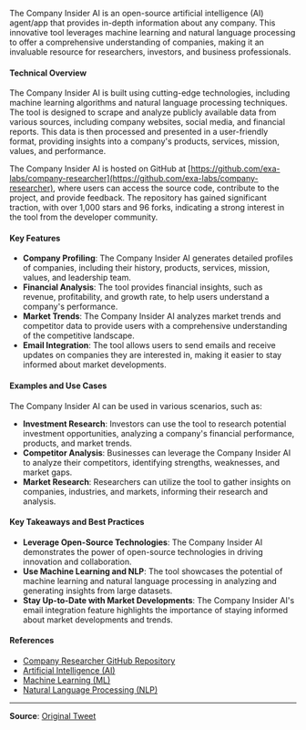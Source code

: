 The Company Insider AI is an open-source artificial intelligence (AI) agent/app that provides in-depth information about any company. This innovative tool leverages machine learning and natural language processing to offer a comprehensive understanding of companies, making it an invaluable resource for researchers, investors, and business professionals.

#### Technical Overview
The Company Insider AI is built using cutting-edge technologies, including machine learning algorithms and natural language processing techniques. The tool is designed to scrape and analyze publicly available data from various sources, including company websites, social media, and financial reports. This data is then processed and presented in a user-friendly format, providing insights into a company's products, services, mission, values, and performance.

The Company Insider AI is hosted on GitHub at [https://github.com/exa-labs/company-researcher](https://github.com/exa-labs/company-researcher), where users can access the source code, contribute to the project, and provide feedback. The repository has gained significant traction, with over 1,000 stars and 96 forks, indicating a strong interest in the tool from the developer community.

#### Key Features
* **Company Profiling**: The Company Insider AI generates detailed profiles of companies, including their history, products, services, mission, values, and leadership team.
* **Financial Analysis**: The tool provides financial insights, such as revenue, profitability, and growth rate, to help users understand a company's performance.
* **Market Trends**: The Company Insider AI analyzes market trends and competitor data to provide users with a comprehensive understanding of the competitive landscape.
* **Email Integration**: The tool allows users to send emails and receive updates on companies they are interested in, making it easier to stay informed about market developments.

#### Examples and Use Cases
The Company Insider AI can be used in various scenarios, such as:
* **Investment Research**: Investors can use the tool to research potential investment opportunities, analyzing a company's financial performance, products, and market trends.
* **Competitor Analysis**: Businesses can leverage the Company Insider AI to analyze their competitors, identifying strengths, weaknesses, and market gaps.
* **Market Research**: Researchers can utilize the tool to gather insights on companies, industries, and markets, informing their research and analysis.

#### Key Takeaways and Best Practices
* **Leverage Open-Source Technologies**: The Company Insider AI demonstrates the power of open-source technologies in driving innovation and collaboration.
* **Use Machine Learning and NLP**: The tool showcases the potential of machine learning and natural language processing in analyzing and generating insights from large datasets.
* **Stay Up-to-Date with Market Developments**: The Company Insider AI's email integration feature highlights the importance of staying informed about market developments and trends.

#### References
* [Company Researcher GitHub Repository](https://github.com/exa-labs/company-researcher)
* [Artificial Intelligence (AI)](https://en.wikipedia.org/wiki/Artificial_intelligence)
* [Machine Learning (ML)](https://en.wikipedia.org/wiki/Machine_learning)
* [Natural Language Processing (NLP)](https://en.wikipedia.org/wiki/Natural_language_processing)

---
**Source**: [Original Tweet](https://twitter.com/i/web/status/1878889570550559004)